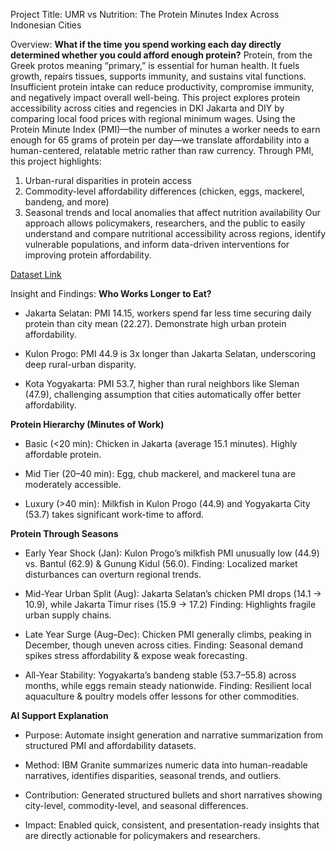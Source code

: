 Project Title: UMR vs Nutrition: The Protein Minutes Index Across Indonesian Cities

Overview: 
**What if the time you spend working each day directly determined whether you could afford enough protein?** 
Protein, from the Greek protos meaning “primary,” is essential for human health. It fuels growth, repairs tissues, supports immunity, and sustains vital functions. Insufficient protein intake can reduce productivity, compromise immunity, and negatively impact overall well-being.
This project explores protein accessibility across cities and regencies in DKI Jakarta and DIY by comparing local food prices with regional minimum wages. Using the Protein Minute Index (PMI)—the number of minutes a worker needs to earn enough for 65 grams of protein per day—we translate affordability into a human-centered, relatable metric rather than raw currency.
Through PMI, this project highlights:
1. Urban-rural disparities in protein access
2. Commodity-level affordability differences (chicken, eggs, mackerel, bandeng, and more)
3. Seasonal trends and local anomalies that affect nutrition availability
Our approach allows policymakers, researchers, and the public to easily understand and compare nutritional accessibility across regions, identify vulnerable populations, and inform data-driven interventions for improving protein affordability.

[Dataset Link](https://drive.google.com/drive/folders/1ZIEEGwx1XEPLQm9d2Pk5l_Pw0hC90jxG?usp=drive_link)

Insight and Findings:
**Who Works Longer to Eat?**

- Jakarta Selatan: PMI 14.15, workers spend far less time securing daily protein than city mean (22.27). Demonstrate high urban protein affordability.

- Kulon Progo: PMI 44.9 is 3x longer than Jakarta Selatan, underscoring deep rural-urban disparity.

- Kota Yogyakarta: PMI 53.7, higher than rural neighbors like Sleman (47.9), challenging assumption that cities automatically offer better affordability.

**Protein Hierarchy (Minutes of Work)**

- Basic (<20 min): Chicken in Jakarta (average 15.1 minutes). Highly affordable protein.

- Mid Tier (20–40 min): Egg, chub mackerel, and mackerel tuna are moderately accessible.

- Luxury (>40 min): Milkfish in Kulon Progo (44.9) and Yogyakarta City (53.7) takes significant work-time to afford.

**Protein Through Seasons**

- Early Year Shock (Jan): Kulon Progo’s milkfish PMI unusually low (44.9) vs. Bantul (62.9) & Gunung Kidul (56.0).
Finding: Localized market disturbances can overturn regional trends.

- Mid-Year Urban Split (Aug): Jakarta Selatan’s chicken PMI drops (14.1 → 10.9), while Jakarta Timur rises (15.9 → 17.2)
Finding: Highlights fragile urban supply chains.

- Late Year Surge (Aug–Dec): Chicken PMI generally climbs, peaking in December, though uneven across cities.
Finding: Seasonal demand spikes stress affordability & expose weak forecasting.

- All-Year Stability: Yogyakarta’s bandeng stable (53.7–55.8) across months, while eggs remain steady nationwide.
Finding: Resilient local aquaculture & poultry models offer lessons for other commodities.

**AI Support Explanation**

- Purpose: Automate insight generation and narrative summarization from structured PMI and affordability datasets.

- Method: IBM Granite summarizes numeric data into human-readable narratives, identifies disparities, seasonal trends, and outliers.

- Contribution: Generated structured bullets and short narratives showing city-level, commodity-level, and seasonal differences.

- Impact: Enabled quick, consistent, and presentation-ready insights that are directly actionable for policymakers and researchers.
